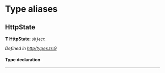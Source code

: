 

# Type aliases

<a id="httpstate"></a>

##  HttpState

**Ƭ HttpState**: *`object`*

*Defined in [http/types.ts:9](https://github.com/polkadot-js/api/blob/5f1178f/packages/rpc-provider/src/http/types.ts#L9)*

#### Type declaration

___

